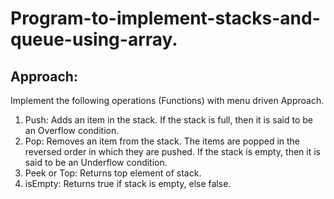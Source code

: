 # Program-to-implement-stacks-and-queue-using-array.
## Approach:
Implement the following operations (Functions) with 
menu driven Approach. <br />
1) Push: Adds an item in the stack. If the stack is full, then it is said to be an Overflow
condition.  <br />
2) Pop: Removes an item from the stack. The items are popped in the reversed order
in which they are pushed. If the stack is empty, then it is said to be an Underflow
condition.  <br />
3) Peek or Top: Returns top element of stack.  <br />
4) isEmpty: Returns true if stack is empty, else false.
